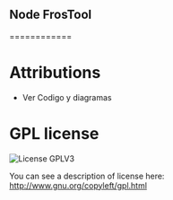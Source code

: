 ﻿## Node FrosTool
============



# Attributions
- Ver Codigo y diagramas

# GPL license
![License GPLV3](http://www.gnu.org/graphics/gplv3-127x51.png)

You can see a description of license here:
http://www.gnu.org/copyleft/gpl.html
